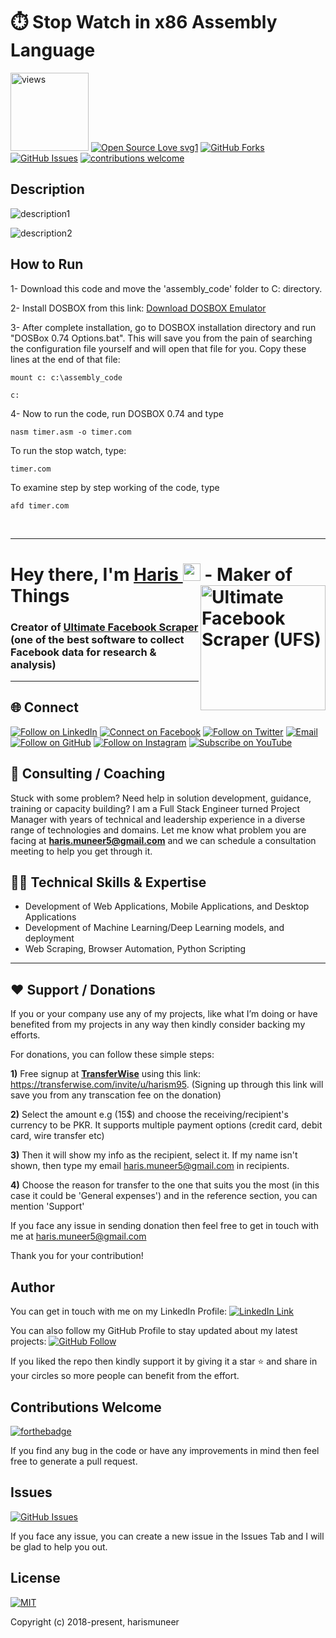 # ⏱️ Stop Watch in x86 Assembly Language


<a href="https://github.com/harismuneer"><img alt="views" title="Github views" src="https://komarev.com/ghpvc/?username=harismuneer&style=flat-square" width="125"/></a>
[![Open Source Love svg1](https://badges.frapsoft.com/os/v1/open-source.svg?v=103)](#)
[![GitHub Forks](https://img.shields.io/github/forks/harismuneer/Stop-Watch_x86-Assembly.svg?style=social&label=Fork&maxAge=2592000)](https://www.github.com/harismuneer/Stop-Watch_x86-Assembly/fork)
[![GitHub Issues](https://img.shields.io/github/issues/harismuneer/Stop-Watch_x86-Assembly.svg?style=flat&label=Issues&maxAge=2592000)](https://www.github.com/harismuneer/Stop-Watch_x86-Assembly/issues)
[![contributions welcome](https://img.shields.io/badge/contributions-welcome-brightgreen.svg?style=flat&label=Contributions&colorA=red&colorB=black	)](#)



## Description
![description1](../master/images/p1.png)

![description2](../master/images/p2.png)

## How to Run
1- Download this code and move the 'assembly_code' folder to C: directory.

2- Install DOSBOX from this link: [Download DOSBOX Emulator](https://www.dosbox.com/download.php?main=1)

3- After complete installation, go to DOSBOX installation directory and run "DOSBox 0.74 Options.bat". This will save you from the pain       of searching the configuration file yourself and will open that file for you.
Copy these lines at the end of that file:
```
mount c: c:\assembly_code 
```  
```
c:
```
4- Now to run the code, run DOSBOX 0.74 and type
```
nasm timer.asm -o timer.com  
```

To run the stop watch, type:

```
timer.com
```

To examine step by step working of the code, type

```
afd timer.com
```

<br>
<hr>
<h1 align="left">Hey there, I'm <a href="https://www.linkedin.com/in/harismuneer/">Haris </a><img src="https://media.giphy.com/media/hvRJCLFzcasrR4ia7z/giphy.gif" width="28"> 
 <a href="https://github.com/harismuneer/Ultimate-Facebook-Scraper"><img align="right" src="https://user-images.githubusercontent.com/30947706/79588950-17515780-80ee-11ea-8f66-e26da49fa052.png" alt="Ultimate Facebook Scraper (UFS)" width="200"/></a> - Maker of Things</h1> 


### Creator of <a href="https://github.com/harismuneer/Ultimate-Facebook-Scraper">Ultimate Facebook Scraper</a> (one of the best software to collect Facebook data for research & analysis) 

<hr>

<h2 align="left">🌐 Connect</h2>
<p align="left">
  <a href="https://www.linkedin.com/in/harismuneer/"><img title="Follow on LinkedIn" src="https://img.shields.io/badge/LinkedIn-0077B5?style=for-the-badge&logo=linkedin&logoColor=white"/></a>
  <a href="https://www.facebook.com/harismuneer99"><img title="Connect on Facebook" src="https://img.shields.io/badge/Facebook-1877F2?style=for-the-badge&logo=facebook&logoColor=white"/></a>
  <a href="https://twitter.com/harismuneer99"><img title="Follow on Twitter" src="https://img.shields.io/badge/Twitter-1DA1F2?style=for-the-badge&logo=twitter&logoColor=white"/></a>
  <a href="mailto:haris.muneer5@gmail.com"><img title="Email" src="https://img.shields.io/badge/Gmail-D14836?style=for-the-badge&logo=gmail&logoColor=white"/></a>
  <a href="https://github.com/harismuneer"><img title="Follow on GitHub" src="https://img.shields.io/badge/GitHub-100000?style=for-the-badge&logo=github&logoColor=white"/></a>
  <a href="https://www.instagram.com/harismuneer99"><img title="Follow on Instagram" src="https://img.shields.io/badge/Instagram-E4405F?style=for-the-badge&logo=instagram&logoColor=white"/></a>
  <a href="https://www.youtube.com/channel/UCZ-uBd7g0E2Bp-0tXtSlSjw?sub_confirmation=1"><img title="Subscribe on YouTube" src="https://img.shields.io/badge/YouTube-FF0000?style=for-the-badge&logo=youtube&logoColor=white"/></a>
</p>


## 🤝 Consulting / Coaching
Stuck with some problem? Need help in solution development, guidance, training or capacity building? I am a Full Stack Engineer turned Project Manager with years of technical and leadership experience in a diverse range of technologies and domains. Let me know what problem you are facing at <b>haris.muneer5@gmail.com</b> and we can schedule a consultation meeting to help you get through it.

## 👨‍💻 Technical Skills & Expertise

- Development of Web Applications, Mobile Applications, and Desktop Applications
- Development of Machine Learning/Deep Learning models, and deployment 
- Web Scraping, Browser Automation, Python Scripting
<hr>

## ❤️ Support / Donations
If you or your company use any of my projects, like what I’m doing or have benefited from my projects in any way then kindly consider backing my efforts.

For donations, you can follow these simple steps:

<b>1)</b> Free signup at <b>[TransferWise](https://transferwise.com/invite/u/harism95)</b> using this link: https://transferwise.com/invite/u/harism95</li>. (Signing up through this link will save you from any transcation fee on the donation)

<b>2)</b> Select the amount e.g (15$) and choose the receiving/recipient's currency to be PKR. It supports multiple payment options (credit card, debit card, wire transfer etc)

<b>3)</b> Then it will show my info as the recipient, select it. If my name isn't shown, then type my email haris.muneer5@gmail.com in recipients.

<b>4)</b> Choose the reason for transfer to the one that suits you the most (in this case it could be 'General expenses') and in the reference section, you can mention 'Support'
 
If you face any issue in sending donation then feel free to get in touch with me at haris.muneer5@gmail.com 

Thank you for your contribution!

## Author
You can get in touch with me on my LinkedIn Profile: [![LinkedIn Link](https://img.shields.io/badge/Connect-harismuneer-blue.svg?logo=linkedin&longCache=true&style=social&label=Follow)](https://www.linkedin.com/in/harismuneer)

You can also follow my GitHub Profile to stay updated about my latest projects: [![GitHub Follow](https://img.shields.io/badge/Connect-harismuneer-blue.svg?logo=Github&longCache=true&style=social&label=Follow)](https://github.com/harismuneer)

If you liked the repo then kindly support it by giving it a star ⭐ and share in your circles so more people can benefit from the effort.

## Contributions Welcome
[![forthebadge](https://forthebadge.com/images/badges/built-with-love.svg)](#)

If you find any bug in the code or have any improvements in mind then feel free to generate a pull request.

## Issues
[![GitHub Issues](https://img.shields.io/github/issues/harismuneer/Stop-Watch_x86-Assembly.svg?style=flat&label=Issues&maxAge=2592000)](https://www.github.com/harismuneer/Stop-Watch_x86-Assembly/issues)

If you face any issue, you can create a new issue in the Issues Tab and I will be glad to help you out.

## License
[![MIT](https://img.shields.io/cocoapods/l/AFNetworking.svg?style=style&label=License&maxAge=2592000)](../master/LICENSE)

Copyright (c) 2018-present, harismuneer                                                        
